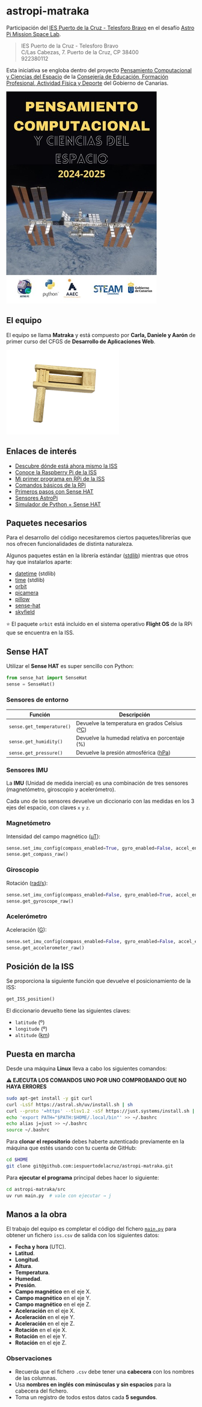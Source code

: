 # astropi-matraka

Participación del [IES Puerto de la Cruz - Telesforo Bravo](https://www3.gobiernodecanarias.org/medusa/edublog/iespuertodelacruztelesforobravo/) en el desafío [Astro Pi Mission Space Lab](https://astro-pi.org/mission-space-lab).

> IES Puerto de la Cruz - Telesforo Bravo  
> C/Las Cabezas, 7. Puerto de la Cruz, CP 38400  
> 922380112

Esta iniciativa se engloba dentro del proyecto [Pensamiento Computacional y Ciencias del Espacio](docs/presentacion-pcce.pdf) de la [Consejería de Educación, Formación Profesional, Actividad Física y Deporte](https://www.gobiernodecanarias.org/educacion/web/programas-redes-educativas/redes-educativas/red-canarias-innovas/steam/convocatorias/proyecto-pensamiento-computacional-y-ciencias-del-espacio/index.html) del Gobierno de Canarias.

![Pensamiento Computacional y Ciencias del Espacio](images/cartel-pcce.jpg)

## El equipo

El equipo se llama **Matraka** y está compuesto por **Carla, Daniele y Aarón** de primer curso del CFGS de **Desarrollo de Aplicaciones Web**.

![Matraca](images/matraca.png)

## Enlaces de interés

- [Descubre dónde está ahora mismo la ISS](https://www.esa.int/Science_Exploration/Human_and_Robotic_Exploration/International_Space_Station/Where_is_the_International_Space_Station)
- [Conoce la Raspberry Pi de la ISS](https://www.youtube.com/watch?v=Dyn4kYYJbIY)
- [Mi primer programa en RPi de la ISS](https://www.youtube.com/watch?v=pyhjdBbbrQw)
- [Comandos básicos de la RPi](https://view.genially.com/5ea5af9f63183e0d9437b732/horizontal-infographic-timeline-astropi-mision-zero)
- [Primeros pasos con Sense HAT](https://projects.raspberrypi.org/en/projects/getting-started-with-the-sense-hat/0)
- [Sensores AstroPi](https://astro-pi.org/about/the-sensors)
- [Simulador de Python + Sense HAT](https://trinket.io/sense-hat)

## Paquetes necesarios

Para el desarrollo del código necesitaremos ciertos paquetes/librerías que nos ofrecen funcionalidades de distinta naturaleza.

Algunos paquetes están en la librería estándar ([stdlib](https://docs.python.org/es/3.13/library/index.html)) mientras que otros hay que instalarlos aparte:

- [datetime](https://docs.python.org/es/3.13/library/datetime.html) (stdlib)
- [time](https://docs.python.org/es/3.13/library/time.html) (stdlib)
- [orbit](https://github.com/0Pyonier1/G-_in_Space_Astro_Pi/issues/1)
- [picamera](https://picamera.readthedocs.io/en/release-1.13/)
- [pillow](https://pillow.readthedocs.io/en/stable/)
- [sense-hat](https://pythonhosted.org/sense-hat/)
- [skyfield](https://rhodesmill.org/skyfield/)

⭐ El paquete `orbit` está incluido en el sistema operativo **Flight OS** de la RPi que se encuentra en la ISS.

## Sense HAT

Utilizar el **Sense HAT** es super sencillo con Python:

```python
from sense_hat import SenseHat
sense = SenseHat()
```

### Sensores de entorno

| Función                   | Descripción                                                                                                |
| ------------------------- | ---------------------------------------------------------------------------------------------------------- |
| `sense.get_temperature()` | Devuelve la temperatura en grados Celsius ([ºC](https://www.convertworld.com/es/temperatura/celsius.html)) |
| `sense.get_humidity()`    | Devuelve la humedad relativa en porcentaje (%)                                                             |
| `sense.get_pressure()`    | Devuelve la presión atmosférica ([hPa](https://www.convertworld.com/es/presion/hectopascal.html))          |

### Sensores IMU

La **IMU** (Unidad de medida inercial) es una combinación de tres sensores (magnetómetro, giroscopio y acelerómetro).

Cada uno de los sensores devuelve un diccionario con las medidas en los 3 ejes del espacio, con claves `x` `y` `z`.

### Magnetómetro

Intensidad del campo magnético ([µT](https://www.convertworld.com/es/induccion-magnetica/microtesla.html)):

```python
sense.set_imu_config(compass_enabled=True, gyro_enabled=False, accel_enabled=False)
sense.get_compass_raw()
```

### Giroscopio

Rotación ([rad/s](https://www.convertworld.com/es/frecuencia/radianes-por-segundo.html)):

```python
sense.set_imu_config(compass_enabled=False, gyro_enabled=True, accel_enabled=False)
sense.get_gyroscope_raw()
```

### Acelerómetro

Aceleración ([G](https://www.convertworld.com/es/aceleracion/fuerza-g.html)):

```python
sense.set_imu_config(compass_enabled=False, gyro_enabled=False, accel_enabled=True)
sense.get_accelerometer_raw()
```

## Posición de la ISS

Se proporciona la siguiente función que devuelve el posicionamiento de la ISS:

```python
get_ISS_position()
```

El diccionario devuelto tiene las siguientes claves:

- `latitude` (º)
- `longitude` (º)
- `altitude` ([km](https://www.convertworld.com/es/longitud/kilometro.html))

## Puesta en marcha

Desde una máquina **Linux** lleva a cabo los siguientes comandos:

**⚠️ EJECUTA LOS COMANDOS UNO POR UNO COMPROBANDO QUE NO HAYA ERRORES**

```bash
sudo apt-get install -y git curl
curl -LsSf https://astral.sh/uv/install.sh | sh
curl --proto '=https' --tlsv1.2 -sSf https://just.systems/install.sh | bash -s -- --to ~/.local/bin
echo 'export PATH="$PATH:$HOME/.local/bin"' >> ~/.bashrc
echo alias j=just >> ~/.bashrc
source ~/.bashrc
```

Para **clonar el repositorio** debes haberte autenticado previamente en la máquina que estés usando con tu cuenta de GitHub:

```bash
cd $HOME
git clone git@github.com:iespuertodelacruz/astropi-matraka.git
```

Para **ejecutar el programa** principal debes hacer lo siguiente:

```bash
cd astropi-matraka/src
uv run main.py  # vale con ejecutar → j
```

## Manos a la obra

El trabajo del equipo es completar el código del fichero [`main.py`](src/main.py) para obtener un fichero `iss.csv` de salida con los siguientes datos:

- **Fecha y hora** (UTC).
- **Latitud**.
- **Longitud**.
- **Altura**.
- **Temperatura**.
- **Humedad**.
- **Presión**.
- **Campo magnético** en el eje X.
- **Campo magnético** en el eje Y.
- **Campo magnético** en el eje Z.
- **Aceleración** en el eje X.
- **Aceleración** en el eje Y.
- **Aceleración** en el eje Z.
- **Rotación** en el eje X.
- **Rotación** en el eje Y.
- **Rotación** en el eje Z.

### Observaciones

- Recuerda que el fichero `.csv` debe tener una **cabecera** con los nombres de las columnas.
- Usa **nombres en inglés con minúsculas y sin espacios** para la cabecera del fichero.
- Toma un registro de todos estos datos cada **5 segundos**.
